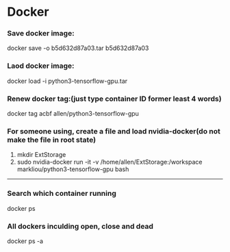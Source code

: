 # Docker

### Save docker image:  
docker save -o b5d632d87a03.tar b5d632d87a03  
### Laod docker image:  
docker load -i python3-tensorflow-gpu.tar  
### Renew docker tag:(just type container ID former least 4 words)  
docker tag acbf allen/python3-tensorflow-gpu
### For someone using, create a file and load nvidia-docker(do not make the file in root state)  
1. mkdir ExtStorage  
2. sudo nvidia-docker run -it -v /home/allen/ExtStorage:/workspace markliou/python3-tensorflow-gpu bash  
 ---  
### Search which container running  
docker ps  
### All dockers inculding open, close and dead  
docker ps -a  


